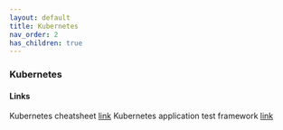 ```yaml
---
layout: default
title: Kubernetes
nav_order: 2
has_children: true
---
```

### Kubernetes

#### Links   

Kubernetes cheatsheet [link](https://dockerlabs.collabnix.com/kubernetes/cheatsheets/kubectl.html)
Kubernetes application test framework [link](https://testkube.io/)
